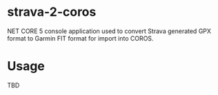 # strava-2-coros
NET CORE 5 console application used to convert Strava generated GPX format to Garmin FIT format for import into COROS.

# Usage
TBD
